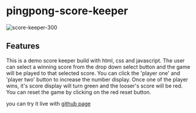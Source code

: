 # pingpong-score-keeper
![score-keeper-300](https://user-images.githubusercontent.com/71079290/150672007-5582abd4-2e9d-4377-b59f-5713e6e43a48.png)


## Features

This is a demo score keeper build with html, css and javascript. The user can select a winning score from the drop down select button 
and the game will be played to that selected score. You can click the 'player one' and 'player two' button to increase the number display. 
Once one of the player wins, it's score display will turn green and the looser's score will be red. You can reset the game by clicking on the red reset button.

you can try it live with [github page](https://kande81.github.io/pingpong-score-keeper/)
